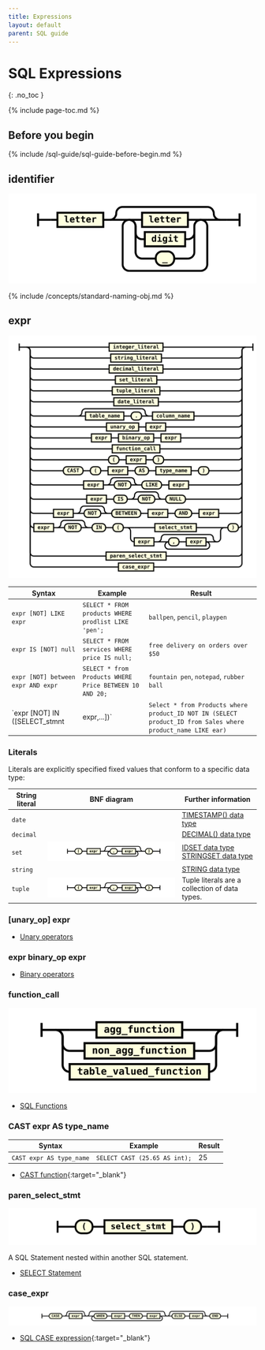```yaml
---
title: Expressions
layout: default
parent: SQL guide
---
```


# SQL Expressions
{: .no_toc }

{% include page-toc.md %}

## Before you begin

{% include /sql-guide/sql-guide-before-begin.md %}


## identifier
![expr](/assets/images/sql-guide/identifier.svg)

{% include /concepts/standard-naming-obj.md %}

## expr

![expr](/assets/images/sql-guide/expr.svg)

| Syntax | Example | Result |
|---|---|---|
| `expr [NOT] LIKE expr` | `SELECT * FROM products WHERE prodlist LIKE 'pen';` | `ballpen`, `pencil`, `playpen` |
| `expr IS [NOT] null` | `SELECT * FROM services WHERE price IS null;` | `free delivery on orders over $50` |
| `expr [NOT] between expr AND expr` | `SELECT * from Products WHERE Price BETWEEN 10 AND 20;` | `fountain pen`, `notepad`, `rubber ball` |
| `expr [NOT] IN ([SELECT_stmnt | expr,...])` | `Select * from Products where product_ID NOT IN (SELECT product_ID from Sales where product_name LIKE ear)` | `gold-plated earplugs` |

### Literals

Literals are explicitly specified fixed values that conform to a specific data type:

| String literal | BNF diagram | Further information |
|---|---|---|
| `date` |  | [TIMESTAMP() data type](/docs/sql-guide/data-types/data-type-timestamp) |
| `decimal` |  | [DECIMAL() data type](/docs/sql-guide/data-types/data-type-decimal)
| `set` | ![expr](/assets/images/sql-guide/set_literal.svg) | [IDSET data type](/docs/sql-guide/data-types/data-type-idset)<br/>[STRINGSET data type](/docs/sql-guide/data-types/data-type-stringset) |
| `string` |  | [STRING data type](/docs/sql-guide/data-types/data-type-string) |
| `tuple` | ![expr](/assets/images/sql-guide/tuple_literal.svg) | Tuple literals are a collection of data types. |

<!-- commented out because there's no destination
### [table_name].column_name

-->

### [unary_op] expr

* [Unary operators](/docs/sql-guide/operators/operators-home/#unary_op)

### expr binary_op expr

* [Binary operators](/docs/sql-guide/operators/operators-home/#binary_op)

### function_call

![expr](/assets/images/sql-guide/function_call.svg)

* [SQL Functions](/docs/sql-guide/functions/functions-home)

### CAST expr AS type_name

| Syntax | Example | Result |
|---|---|---|
| `CAST expr AS type_name` | `SELECT CAST (25.65 AS int);` | 25 |

* [CAST function](https://www.w3schools.com/sql/func_sqlserver_cast.asp){:target="_blank"}

### paren_select_stmt
![expr](/assets/images/sql-guide/paren_select_stmt.svg)

A SQL Statement nested within another SQL statement.

* [SELECT Statement](/docs/sql-guide/statements/statement-select)

### case_expr
![expr](/assets/images/sql-guide/case_expr.svg)

* [SQL CASE expression](https://www.w3schools.com/sql/sql_case.asp){:target="_blank"}
